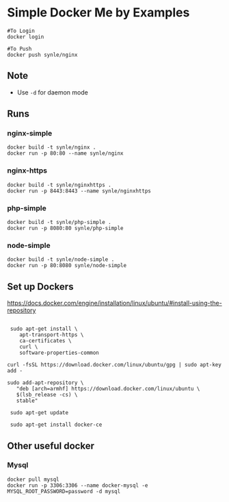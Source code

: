 Simple Docker Me by Examples
============================

```
#To Login
docker login

#To Push
docker push synle/nginx
```

## Note
- Use `-d` for daemon mode

## Runs

### nginx-simple

```
docker build -t synle/nginx .
docker run -p 80:80 --name synle/nginx
```

### nginx-https

```
docker build -t synle/nginxhttps .
docker run -p 8443:8443 --name synle/nginxhttps
```



### php-simple

```
docker build -t synle/php-simple .
docker run -p 8080:80 synle/php-simple
```

### node-simple

```
docker build -t synle/node-simple .
docker run -p 80:8080 synle/node-simple
```
## Set up Dockers
https://docs.docker.com/engine/installation/linux/ubuntu/#install-using-the-repository

```

 sudo apt-get install \
    apt-transport-https \
    ca-certificates \
    curl \
    software-properties-common
    
curl -fsSL https://download.docker.com/linux/ubuntu/gpg | sudo apt-key add -
  
sudo add-apt-repository \
   "deb [arch=armhf] https://download.docker.com/linux/ubuntu \
   $(lsb_release -cs) \
   stable"
   
 sudo apt-get update
 
 sudo apt-get install docker-ce
```


## Other useful docker
### Mysql
```
docker pull mysql
docker run -p 3306:3306 --name docker-mysql -e MYSQL_ROOT_PASSWORD=password -d mysql
```
